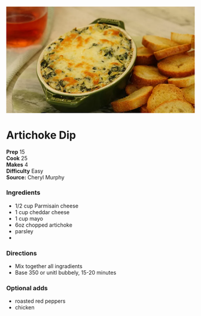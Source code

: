 ![](/images/AR_GC_SpinachArtichokeDip_stills_DSC04278-2000-42fe14a618914c8e89b7dd38f7e7aa8b.jpg)

# Artichoke Dip

**Prep** 15  
**Cook** 25  
**Makes** 4  
**Difficulty** Easy  
**Source:** Cheryl Murphy

### Ingredients
- 1/2 cup Parmisain cheese
- 1 cup cheddar cheese
- 1 cup mayo
- 6oz chopped artichoke
- parsley  
- 
### Directions
- Mix together all ingradients
- Base 350 or unitl bubbely, 15-20 minutes

### Optional adds
 - roasted red peppers
 - chicken
